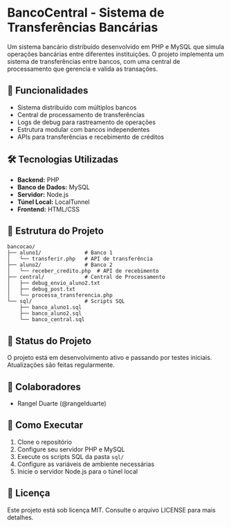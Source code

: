 # BancoCentral - Sistema de Transferências Bancárias

Um sistema bancário distribuído desenvolvido em PHP e MySQL que simula operações bancárias entre diferentes instituições. O projeto implementa um sistema de transferências entre bancos, com uma central de processamento que gerencia e valida as transações.

## 🚀 Funcionalidades

- Sistema distribuído com múltiplos bancos
- Central de processamento de transferências
- Logs de debug para rastreamento de operações
- Estrutura modular com bancos independentes
- APIs para transferências e recebimento de créditos

## 🛠️ Tecnologias Utilizadas

- **Backend:** PHP
- **Banco de Dados:** MySQL
- **Servidor:** Node.js
- **Túnel Local:** LocalTunnel
- **Frontend:** HTML/CSS

## 📁 Estrutura do Projeto

```
bancocao/
├── aluno1/              # Banco 1
│   └── transferir.php   # API de transferência
├── aluno2/              # Banco 2
│   └── receber_credito.php  # API de recebimento
├── central/             # Central de Processamento
│   ├── debug_envio_aluno2.txt
│   ├── debug_post.txt
│   └── processa_transferencia.php
└── sql/                 # Scripts SQL
    ├── banco_aluno1.sql
    ├── banco_aluno2.sql
    └── banco_central.sql
```

## 🚦 Status do Projeto

O projeto está em desenvolvimento ativo e passando por testes iniciais. Atualizações são feitas regularmente.

## 👥 Colaboradores

- Rangel Duarte (@rangelduarte)

## 🔧 Como Executar

1. Clone o repositório
2. Configure seu servidor PHP e MySQL
3. Execute os scripts SQL da pasta `sql/`
4. Configure as variáveis de ambiente necessárias
5. Inicie o servidor Node.js para o túnel local

## 📝 Licença

Este projeto está sob licença MIT. Consulte o arquivo LICENSE para mais detalhes.

